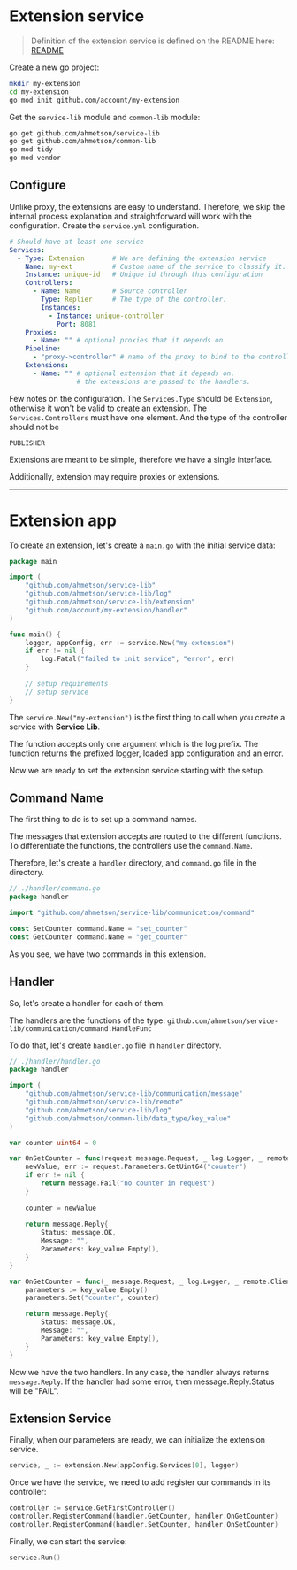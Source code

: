 # Extension service
> Definition of the extension service is defined on the README here:
[README](README.md)

Create a new go project:

```sh
mkdir my-extension
cd my-extension
go mod init github.com/account/my-extension
```

Get the `service-lib` module and `common-lib` module:

```sh
go get github.com/ahmetson/service-lib
go get github.com/ahmetson/common-lib
go mod tidy
go mod vendor
```

## Configure

Unlike proxy, the extensions are easy to understand.
Therefore, we skip the internal process explanation and
straightforward will work with the configuration.
Create the `service.yml` configuration.

```yaml
# Should have at least one service
Services:
  - Type: Extension       # We are defining the extension service
    Name: my-ext          # Custom name of the service to classify it.
    Instance: unique-id   # Unique id through this configuration
    Controllers:
      - Name: Name        # Source controller
        Type: Replier     # The type of the controller.
        Instances:
          - Instance: unique-controller
            Port: 8081
    Proxies:
      - Name: "" # optional proxies that it depends on
    Pipeline:
      - "proxy->controller" # name of the proxy to bind to the controller name
    Extensions:
      - Name: "" # optional extension that it depends on.
                 # the extensions are passed to the handlers.
```

Few notes on the configuration.
The `Services.Type` should be `Extension`, otherwise it won't be valid
to create an extension. 
The `Services.Controllers` must have
one element. And the type of the controller should not be

`PUBLISHER`

Extensions are meant to be simple, therefore we have a single
interface.

Additionally, extension may require proxies or extensions.

---

# Extension app

To create an extension, let's create a `main.go` with the initial service data:

```go
package main

import (
	"github.com/ahmetson/service-lib"
	"github.com/ahmetson/service-lib/log"
	"github.com/ahmetson/service-lib/extension"
	"github.com/account/my-extension/handler"
)

func main() {
	logger, appConfig, err := service.New("my-extension")
	if err != nil {
		log.Fatal("failed to init service", "error", err)
    }
	
	// setup requirements
	// setup service
}
```

The `service.New("my-extension")` is the first thing to call
when you create a service with **Service Lib**.

The function accepts only one argument which is the log prefix.
The function returns the prefixed logger, loaded app configuration
and an error.

Now we are ready to set the extension service starting with the setup.

## Command Name
The first thing to do is to set up a command names.

The messages that extension accepts are routed to the different
functions. To differentiate the functions, the controllers
use the `command.Name`.

Therefore, let's create a `handler` directory, and `command.go` 
file in the directory.

```go
// ./handler/command.go
package handler

import "github.com/ahmetson/service-lib/communication/command"

const SetCounter command.Name = "set_counter"
const GetCounter command.Name = "get_counter"
```

As you see, we have two commands in this extension.

## Handler

So, let's create a handler for each of them. 

The handlers are the functions of the type:
`github.com/ahmetson/service-lib/communication/command.HandleFunc`

To do that, let's create
`handler.go` file in `handler` directory.

```go
// ./handler/handler.go
package handler

import (
	"github.com/ahmetson/service-lib/communication/message"
	"github.com/ahmetson/service-lib/remote"
	"github.com/ahmetson/service-lib/log"
	"github.com/ahmetson/common-lib/data_type/key_value"
)

var counter uint64 = 0

var OnSetCounter = func(request message.Request, _ log.Logger, _ remote.Clients) message.Reply {
    newValue, err := request.Parameters.GetUint64("counter")
	if err != nil {
		return message.Fail("no counter in request")
    }
	
	counter = newValue
	
	return message.Reply{
		Status: message.OK, 
		Message: "",
		Parameters: key_value.Empty(),
	}
}

var OnGetCounter = func(_ message.Request, _ log.Logger, _ remote.Clients) message.Reply {
	parameters := key_value.Empty()
	parameters.Set("counter", counter)

	return message.Reply{
		Status: message.OK,
		Message: "",
		Parameters: key_value.Empty(),
	}
}
```

Now we have the two handlers. In any case, the handler always returns `message.Reply`.
If the handler had some error, then message.Reply.Status
will be "FAIL".

## Extension Service

Finally, when our parameters are ready,
we can initialize the extension service.

```go
service, _ := extension.New(appConfig.Services[0], logger)
```

Once we have the service, we need to add register our
commands in its controller:

```go
controller := service.GetFirstController()
controller.RegisterCommand(handler.GetCounter, handler.OnGetCounter)
controller.RegisterCommand(handler.SetCounter, handler.OnSetCounter)
```

Finally, we can start the service:

```go
service.Run()
```
